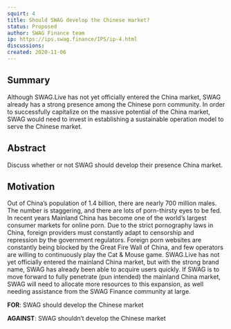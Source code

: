 ```yaml
---
squirt: 4
title: Should SWAG develop the Chinese market?
status: Proposed
author: SWAG Finance team
ip: https://ips.swag.finance/IPS/ip-4.html
discussions: 
created: 2020-11-06
---
```


## Summary
Although SWAG.Live has not yet officially entered the China market, SWAG already has a strong presence among the Chinese porn community. In order to successfully capitalize on the massive potential of the China market, SWAG would need to invest in establishing a sustainable operation model to serve the Chinese market.

## Abstract
Discuss whether or not SWAG should develop their presence China market.

## Motivation
Out of China’s population of 1.4 billion, there are nearly 700 million males. The number is staggering, and there are lots of porn-thirsty eyes to be fed. In recent years Mainland China has become one of the world’s largest consumer markets for online porn. Due to the strict pornography laws in China, foreign providers must constantly adapt to censorship and repression by the government regulators. Foreign porn websites are constantly being blocked by the Great Fire Wall of China, and few operators are willing to continuously play the Cat & Mouse game. SWAG.Live has not yet officially entered the mainland China market, but with the strong brand name, SWAG has already been able to acquire users quickly. If SWAG is to move forward to fully penetrate (pun intended) the mainland China market, SWAG will need to allocate more resources to this expansion, as well needing assistance from the SWAG Finance community at large.

**FOR**: SWAG should develop the Chinese market

**AGAINST**: SWAG shouldn’t develop the Chinese market